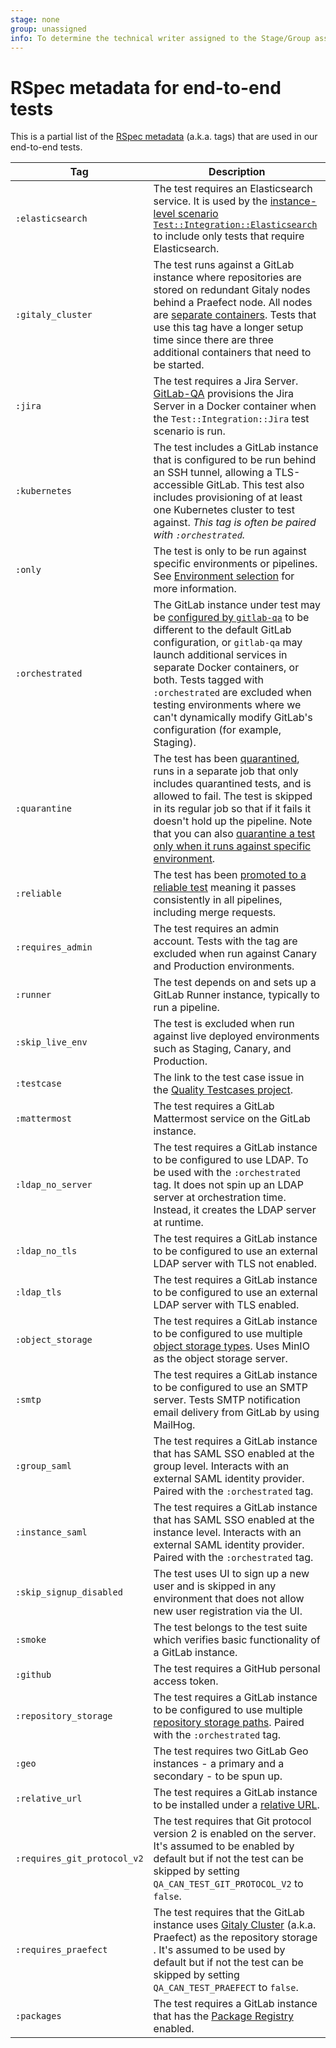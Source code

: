 ```yaml
---
stage: none
group: unassigned
info: To determine the technical writer assigned to the Stage/Group associated with this page, see https://about.gitlab.com/handbook/engineering/ux/technical-writing/#assignments
---
```


# RSpec metadata for end-to-end tests

This is a partial list of the [RSpec metadata](https://relishapp.com/rspec/rspec-core/docs/metadata/user-defined-metadata)
(a.k.a. tags) that are used in our end-to-end tests.

<!-- Please keep the tags in alphabetical order -->

| Tag | Description |
|-----|-------------|
| `:elasticsearch`  | The test requires an Elasticsearch service. It is used by the [instance-level scenario](https://gitlab.com/gitlab-org/gitlab-qa#definitions) [`Test::Integration::Elasticsearch`](https://gitlab.com/gitlab-org/gitlab/-/blob/72b62b51bdf513e2936301cb6c7c91ec27c35b4d/qa/qa/ee/scenario/test/integration/elasticsearch.rb) to include only tests that require Elasticsearch. |
| `:gitaly_cluster` | The test runs against a GitLab instance where repositories are stored on redundant Gitaly nodes behind a Praefect node. All nodes are [separate containers](../../../administration/gitaly/praefect.md#requirements-for-configuring-a-gitaly-cluster). Tests that use this tag have a longer setup time since there are three additional containers that need to be started. |
| `:jira`           | The test requires a Jira Server. [GitLab-QA](https://gitlab.com/gitlab-org/gitlab-qa) provisions the Jira Server in a Docker container when the `Test::Integration::Jira` test scenario is run.
| `:kubernetes`     | The test includes a GitLab instance that is configured to be run behind an SSH tunnel, allowing a TLS-accessible GitLab. This test also includes provisioning of at least one Kubernetes cluster to test against. _This tag is often be paired with `:orchestrated`._ |
| `:only`           | The test is only to be run against specific environments or pipelines. See [Environment selection](environment_selection.md) for more information. |
| `:orchestrated`   | The GitLab instance under test may be [configured by `gitlab-qa`](https://gitlab.com/gitlab-org/gitlab-qa/-/blob/master/docs/what_tests_can_be_run.md#orchestrated-tests) to be different to the default GitLab configuration, or `gitlab-qa` may launch additional services in separate Docker containers, or both. Tests tagged with `:orchestrated` are excluded when testing environments where we can't dynamically modify GitLab's configuration (for example, Staging). |
| `:quarantine`     | The test has been [quarantined](https://about.gitlab.com/handbook/engineering/quality/guidelines/debugging-qa-test-failures/#quarantining-tests), runs in a separate job that only includes quarantined tests, and is allowed to fail. The test is skipped in its regular job so that if it fails it doesn't hold up the pipeline. Note that you can also [quarantine a test only when it runs against specific environment](environment_selection.md#quarantining-a-test-for-a-specific-environment). |
| `:reliable`       | The test has been [promoted to a reliable test](https://about.gitlab.com/handbook/engineering/quality/guidelines/reliable-tests/#promoting-an-existing-test-to-reliable) meaning it passes consistently in all pipelines, including merge requests. |
| `:requires_admin` | The test requires an admin account. Tests with the tag are excluded when run against Canary and Production environments. |
| `:runner`         | The test depends on and sets up a GitLab Runner instance, typically to run a pipeline. |
| `:skip_live_env`  | The test is excluded when run against live deployed environments such as Staging, Canary, and Production. |
| `:testcase`       | The link to the test case issue in the [Quality Testcases project](https://gitlab.com/gitlab-org/quality/testcases/). |
| `:mattermost`     | The test requires a GitLab Mattermost service on the GitLab instance. |
| `:ldap_no_server` | The test requires a GitLab instance to be configured to use LDAP. To be used with the `:orchestrated` tag. It does not spin up an LDAP server at orchestration time. Instead, it creates the LDAP server at runtime. |
| `:ldap_no_tls`    | The test requires a GitLab instance to be configured to use an external LDAP server with TLS not enabled. |
| `:ldap_tls`       | The test requires a GitLab instance to be configured to use an external LDAP server with TLS enabled. |
| `:object_storage` | The test requires a GitLab instance to be configured to use multiple [object storage types](../../../administration/object_storage.md). Uses MinIO as the object storage server. |
| `:smtp`           | The test requires a GitLab instance to be configured to use an SMTP server. Tests SMTP notification email delivery from GitLab by using MailHog. |
| `:group_saml`     | The test requires a GitLab instance that has SAML SSO enabled at the group level. Interacts with an external SAML identity provider. Paired with the `:orchestrated` tag. |
| `:instance_saml`  | The test requires a GitLab instance that has SAML SSO enabled at the instance level. Interacts with an external SAML identity provider. Paired with the `:orchestrated` tag. |
| `:skip_signup_disabled` | The test uses UI to sign up a new user and is skipped in any environment that does not allow new user registration via the UI. |
| `:smoke`          | The test belongs to the test suite which verifies basic functionality of a GitLab instance.|
| `:github`         | The test requires a GitHub personal access token. |
| `:repository_storage` |  The test requires a GitLab instance to be configured to use multiple [repository storage paths](../../../administration/repository_storage_paths.md). Paired with the `:orchestrated` tag. |
| `:geo`            | The test requires two GitLab Geo instances - a primary and a secondary - to be spun up. |
| `:relative_url`   | The test requires a GitLab instance to be installed under a [relative URL](../../../install/relative_url.md). |
| `:requires_git_protocol_v2`   | The test requires that Git protocol version 2 is enabled on the server. It's assumed to be enabled by default but if not the test can be skipped by setting `QA_CAN_TEST_GIT_PROTOCOL_V2` to `false`. |
| `:requires_praefect`   | The test requires that the GitLab instance uses [Gitaly Cluster](../../../administration/gitaly/praefect.md) (a.k.a. Praefect) as the repository storage . It's assumed to be used by default but if not the test can be skipped by setting `QA_CAN_TEST_PRAEFECT` to `false`. |
| `:packages`       | The test requires a GitLab instance that has the [Package Registry](../../../administration/packages/#gitlab-package-registry-administration) enabled. |
